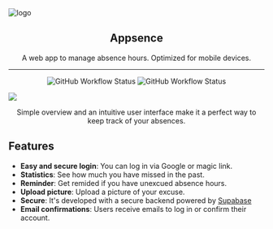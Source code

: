 <img src="https://i.imgur.com/PFYQiVM.png" alt="logo"/>
<h2 align="center">
  Appsence
</h2>
<p align="center">
  A web app to manage absence hours. Optimized for mobile devices.
</p>

<hr>

<p align="center">
<img alt="GitHub Workflow Status" src="https://img.shields.io/github/workflow/status/jonaznas/appsence/client%20cloudflare%20deployment?label=cloudflare">
<img alt="GitHub Workflow Status" src="https://img.shields.io/github/workflow/status/jonaznas/appsence/server%20heroku%20deployment?label=heroku">
</p>

<img src="https://i.imgur.com/2iuG875.png">
<p align="center">Simple overview and an intuitive user interface make it a perfect way to keep track of your absences.</p>

## Features

- **Easy and secure login**: You can log in via Google or magic link.
- **Statistics**: See how much you have missed in the past.
- **Reminder**: Get remided if you have unexcued absence hours.
- **Upload picture**: Upload a picture of your excuse.
- **Secure**: It's developed with a secure backend powered by [Supabase](https://supabase.com/)
- **Email confirmations**: Users receive emails to log in or confirm their account.
